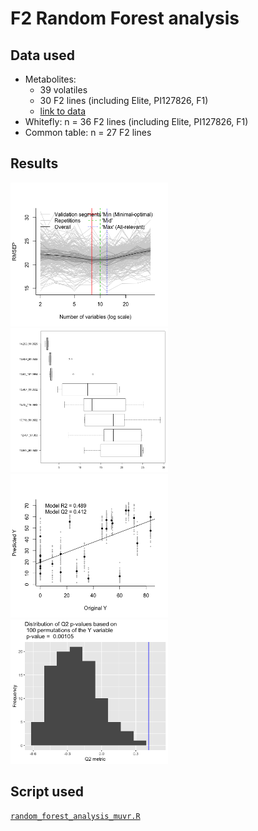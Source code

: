 # F2 Random Forest analysis

## Data used

* Metabolites: 
  - 39 volatiles
  - 30 F2 lines (including Elite, PI127826, F1)
  - [link to data](./volatiles/20180625_F2metabolite_table.tsv)
* Whitefly: n = 36 F2 lines (including Elite, PI127826, F1)
* Common table: n = 27 F2 lines
 
## Results

<img src="plot1_val.png" width="50%">

<img src="plot2_vip.png" width="50%">

<img src="plot3_pred_vs_original.png" width="50%">

<img src="plot4_perm.png" width="50%">

## Script used
[`random_forest_analysis_muvr.R`](./random_forest_analysis_muvr.R)